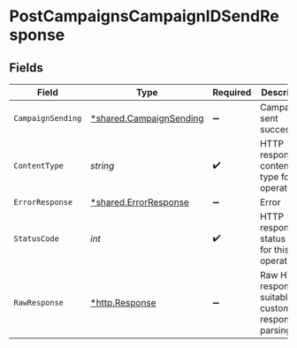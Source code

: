 # PostCampaignsCampaignIDSendResponse


## Fields

| Field                                                             | Type                                                              | Required                                                          | Description                                                       |
| ----------------------------------------------------------------- | ----------------------------------------------------------------- | ----------------------------------------------------------------- | ----------------------------------------------------------------- |
| `CampaignSending`                                                 | [*shared.CampaignSending](../../models/shared/campaignsending.md) | :heavy_minus_sign:                                                | Campaign sent successfully                                        |
| `ContentType`                                                     | *string*                                                          | :heavy_check_mark:                                                | HTTP response content type for this operation                     |
| `ErrorResponse`                                                   | [*shared.ErrorResponse](../../models/shared/errorresponse.md)     | :heavy_minus_sign:                                                | Error                                                             |
| `StatusCode`                                                      | *int*                                                             | :heavy_check_mark:                                                | HTTP response status code for this operation                      |
| `RawResponse`                                                     | [*http.Response](https://pkg.go.dev/net/http#Response)            | :heavy_minus_sign:                                                | Raw HTTP response; suitable for custom response parsing           |